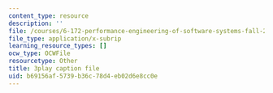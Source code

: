 ```yaml
---
content_type: resource
description: ''
file: /courses/6-172-performance-engineering-of-software-systems-fall-2018/b69156af5739b36c78d4eb02d6e8cc0e_ZusiKXcz_ac.srt
file_type: application/x-subrip
learning_resource_types: []
ocw_type: OCWFile
resourcetype: Other
title: 3play caption file
uid: b69156af-5739-b36c-78d4-eb02d6e8cc0e
---
```

